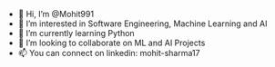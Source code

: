 - 👋 Hi, I’m @Mohit991
- 👀 I’m interested in Software Engineering, Machine Learning and AI
- 🌱 I’m currently learning Python
- 💞️ I’m looking to collaborate on ML and AI Projects
- 📫 You can connect on linkedin: mohit-sharma17

<!---
Mohit991/Mohit991 is a ✨ special ✨ repository because its `README.md` (this file) appears on your GitHub profile.
You can click the Preview link to take a look at your changes.
--->
